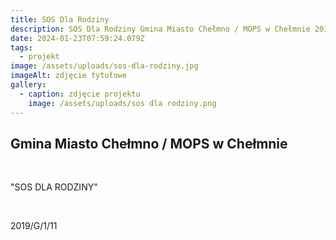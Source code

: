 ```yaml
---
title: SOS Dla Rodziny
description: SOS Dla Rodziny Gmina Miasto Chełmno / MOPS w Chełmnie 2019/G/1/11
date: 2024-01-23T07:59:24.079Z
tags:
  - projekt
image: /assets/uploads/sos-dla-rodziny.jpg
imageAlt: zdjęcie tytułowe
gallery:
  - caption: zdjęcie projektu
    image: /assets/uploads/sos dla rodziny.png
---
```

## Gmina Miasto Chełmno / MOPS w Chełmnie

<br>

"SOS DLA RODZINY"

<br>

2019/G/1/11
